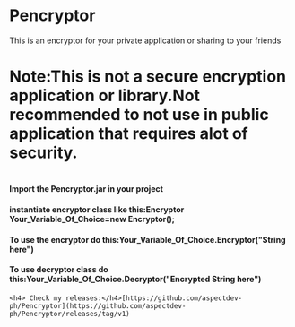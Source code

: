 # Pencryptor
This is an encryptor for your private application or sharing to your friends
<H1>Note:This is not a secure encryption application or library.Not recommended to not use in public application that requires alot of security.<h1>
  <h3><How to use in your project></h3>
    <h4>Import the Pencryptor.jar in your project </h4>
     <h4>instantiate encryptor class like this:Encryptor Your_Variable_Of_Choice=new Encryptor();</h4>
     <h4>To use the encryptor do this:Your_Variable_Of_Choice.Encryptor("String here")</h4>
    <h4>To use decryptor class do this:Your_Variable_Of_Choice.Decryptor("Encrypted String here")</h4>
    
    <h4> Check my releases:</h4>[https://github.com/aspectdev-ph/Pencryptor](https://github.com/aspectdev-ph/Pencryptor/releases/tag/v1)
